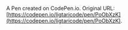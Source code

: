 # 

A Pen created on CodePen.io. Original URL: [https://codepen.io/ligtaricode/pen/PoObXzK](https://codepen.io/ligtaricode/pen/PoObXzK).


